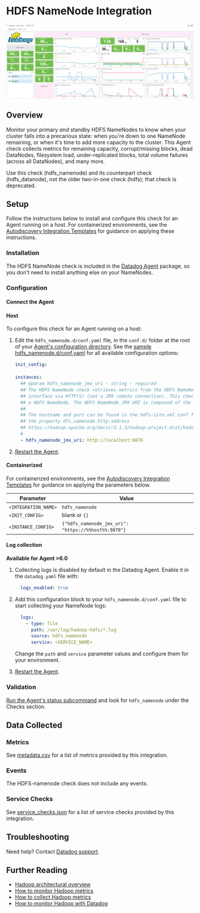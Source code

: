 # HDFS NameNode Integration

![HDFS Dashboard][1]

## Overview

Monitor your primary _and_ standby HDFS NameNodes to know when your cluster falls into a precarious state: when you're down to one NameNode remaining, or when it's time to add more capacity to the cluster. This Agent check collects metrics for remaining capacity, corrupt/missing blocks, dead DataNodes, filesystem load, under-replicated blocks, total volume failures (across all DataNodes), and many more.

Use this check (hdfs_namenode) and its counterpart check (hdfs_datanode), not the older two-in-one check (hdfs); that check is deprecated.

## Setup

Follow the instructions below to install and configure this check for an Agent running on a host. For containerized environments, see the [Autodiscovery Integration Templates][2] for guidance on applying these instructions.

### Installation

The HDFS NameNode check is included in the [Datadog Agent][3] package, so you don't need to install anything else on your NameNodes.

### Configuration

#### Connect the Agent

<!-- xxx tabs xxx -->
<!-- xxx tab "Host" xxx -->

#### Host

To configure this check for an Agent running on a host:

1. Edit the `hdfs_namenode.d/conf.yaml` file, in the `conf.d/` folder at the root of your [Agent's configuration directory][4]. See the [sample hdfs_namenode.d/conf.yaml][5] for all available configuration options:

   ```yaml
   init_config:

   instances:
     ## @param hdfs_namenode_jmx_uri - string - required
     ## The HDFS NameNode check retrieves metrics from the HDFS NameNode's JMX
     ## interface via HTTP(S) (not a JMX remote connection). This check must be installed on
     ## a HDFS NameNode. The HDFS NameNode JMX URI is composed of the NameNode's hostname and port.
     ##
     ## The hostname and port can be found in the hdfs-site.xml conf file under
     ## the property dfs.namenode.http-address
     ## https://hadoop.apache.org/docs/r3.1.3/hadoop-project-dist/hadoop-hdfs/hdfs-default.xml
     #
     - hdfs_namenode_jmx_uri: http://localhost:9870
   ```

2. [Restart the Agent][6].

<!-- xxz tab xxx -->
<!-- xxx tab "Containerized" xxx -->

#### Containerized

For containerized environments, see the [Autodiscovery Integration Templates][2] for guidance on applying the parameters below.

| Parameter            | Value                                                |
| -------------------- | ---------------------------------------------------- |
| `<INTEGRATION_NAME>` | `hdfs_namenode`                                      |
| `<INIT_CONFIG>`      | blank or `{}`                                        |
| `<INSTANCE_CONFIG>`  | `{"hdfs_namenode_jmx_uri": "https://%%host%%:9870"}` |

#### Log collection

**Available for Agent >6.0**

1. Collecting logs is disabled by default in the Datadog Agent. Enable it in the `datadog.yaml` file with:

    ```yaml
      logs_enabled: true
    ```

2. Add this configuration block to your `hdfs_namenode.d/conf.yaml` file to start collecting your NameNode logs:

    ```yaml
      logs:
        - type: file
          path: /var/log/hadoop-hdfs/*.log
          source: hdfs_namenode
          service: <SERVICE_NAME>
    ```

    Change the `path` and `service` parameter values and configure them for your environment.

3. [Restart the Agent][6].

<!-- xxz tab xxx -->
<!-- xxz tabs xxx -->

### Validation

[Run the Agent's status subcommand][7] and look for `hdfs_namenode` under the Checks section.

## Data Collected

### Metrics

See [metadata.csv][8] for a list of metrics provided by this integration.

### Events

The HDFS-namenode check does not include any events.

### Service Checks

See [service_checks.json][9] for a list of service checks provided by this integration.

## Troubleshooting

Need help? Contact [Datadog support][10].

## Further Reading

- [Hadoop architectural overview][11]
- [How to monitor Hadoop metrics][12]
- [How to collect Hadoop metrics][13]
- [How to monitor Hadoop with Datadog][14]

[1]: https://raw.githubusercontent.com/DataDog/integrations-core/master/hdfs_namenode/images/hadoop_dashboard.png
[2]: https://docs.datadoghq.com/agent/kubernetes/integrations/
[3]: /account/settings/agent/latest
[4]: https://docs.datadoghq.com/agent/guide/agent-configuration-files/#agent-configuration-directory
[5]: https://github.com/DataDog/integrations-core/blob/master/hdfs_namenode/datadog_checks/hdfs_namenode/data/conf.yaml.example
[6]: https://docs.datadoghq.com/agent/guide/agent-commands/#start-stop-and-restart-the-agent
[7]: https://docs.datadoghq.com/agent/guide/agent-commands/#agent-status-and-information
[8]: https://github.com/DataDog/integrations-core/blob/master/hdfs_namenode/metadata.csv
[9]: https://github.com/DataDog/integrations-core/blob/master/hdfs_namenode/assets/service_checks.json
[10]: https://docs.datadoghq.com/help/
[11]: https://www.datadoghq.com/blog/hadoop-architecture-overview
[12]: https://www.datadoghq.com/blog/monitor-hadoop-metrics
[13]: https://www.datadoghq.com/blog/collecting-hadoop-metrics
[14]: https://www.datadoghq.com/blog/monitor-hadoop-metrics-datadog
